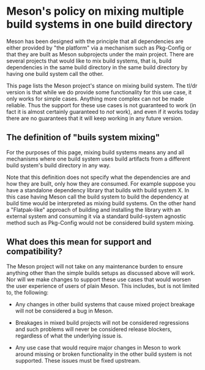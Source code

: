 # Meson's policy on mixing multiple build systems in one build directory

Meson has been designed with the principle that all dependencies are
either provided by "the platform" via a mechanism such as Pkg-Config
or that they are built as Meson subprojects under the main
project. There are several projects that would like to mix build
systems, that is, build dependencies in the same build directory in
the same build directory by having one build system call the other.

This page lists the Meson project's stance on mixing build system. The
tl/dr version is that while we do provide some functionality for this
use case, it only works for simple cases. Anything more complex can
not be made reliable. Thus the support for these use cases is not
guaranteed to work (in fact it is almost certainly guaranteed to *not*
work), and even if it works today there are no guarantees that it will
keep working in any future version.

## The definition of "buils system mixing"

For the purposes of this page, mixing build systems means any and all
mechanisms where one build system uses build artifacts from a
different build system's build directory in any way.

Note that this definition does not specify what the dependencies are
and how they are built, only how they are consumed. For example
suppose you have a standalone dependency library that builds with
build system X. In this case having Meson call the build system to
build the dependency at build time would be interpreted as mixing
build systems. On the other hand a "Flatpak-like" approach of building
and installing the library with an external system and consuming it
via a standard build-system agnostic method such as Pkg-Config would
not be considered build system mixing.

## What does this mean for support and compatibility?

The Meson project will not take on any maintenance burden to ensure
anything other than the simple builds setups as discussed above will
work. Nor will we make changes to support these use cases that would
worsen the user experience of users of plain Meson. This includes, but
is not limited to, the following:

- Any changes in other build systems that cause mixed project breakage
  will not be considered a bug in Meson.

- Breakages in mixed build projects will not be considered regressions
  and such problems will never be considered release blockers,
  regardless of what the underlying issue is.

- Any use case that would require major changes in Meson to work
  around missing or broken functionality in the other build system is
  not supported. These issues must be fixed upstream.

